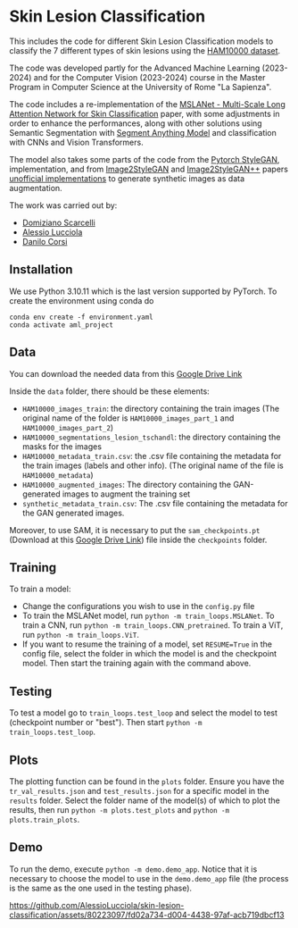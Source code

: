# Skin Lesion Classification

This includes the code for different Skin Lesion Classification models to classify the 7 different types of skin lesions using the [HAM10000 dataset](https://dataverse.harvard.edu/dataset.xhtml?persistentId=doi:10.7910/DVN/DBW86T).

The code was developed partly for the Advanced Machine Learning (2023-2024) and for the Computer Vision (2023-2024) course in the Master Program in Computer Science at the University of Rome "La Sapienza".

The code includes a re-implementation of the [MSLANet - Multi-Scale Long Attention Network for Skin Classification](https://link.springer.com/article/10.1007/s10489-022-03320-x) paper, with some adjustments in order to enhance the performances, along with other solutions using Semantic Segmentation with [Segment Anything Model](https://github.com/facebookresearch/segment-anything) and classification with CNNs and Vision Transformers.

The model also takes some parts of the code from the [Pytorch StyleGAN](https://github.com/huangzh13/StyleGAN.pytorch), implementation, and from [Image2StyleGAN](https://arxiv.org/abs/1904.03189) and [Image2StyleGAN++](https://arxiv.org/abs/1911.11544) papers [unofficial implementations](https://github.com/Jerry2398/Image2StyleGAN-and-Image2StyleGAN-) to generate synthetic images as data augmentation.

The work was carried out by:

- [Domiziano Scarcelli](https://github.com/DomizianoScarcelli)
- [Alessio Lucciola](https://github.com/AlessioLucciola)
- [Danilo Corsi](https://github.com/CorsiDanilo)


## Installation

We use Python 3.10.11 which is the last version supported by PyTorch. To create the environment using conda do

```
conda env create -f environment.yaml
conda activate aml_project
```

## Data

You can download the needed data from this [Google Drive Link](https://drive.google.com/file/d/1vp5x1qXbAubh3p213JC2CwMXYZ7vXdLK/view?usp=drive_link)

Inside the `data` folder, there should be these elements:

-   `HAM10000_images_train`: the directory containing the train images (The original name of the folder is `HAM10000_images_part_1` and `HAM10000_images_part_2`)
-   `HAM10000_segmentations_lesion_tschandl`: the directory containing the masks for the images
-   `HAM10000_metadata_train.csv`: the .csv file containing the metadata for the train images (labels and other info). (The original name of the file is `HAM10000_metadata`)
-   `HAM10000_augmented_images`: The directory containing the GAN-generated images to augment the training set
-   `synthetic_metadata_train.csv`: The .csv file containing the metadata for the GAN generated images.

Moreover, to use SAM, it is necessary to put the `sam_checkpoints.pt` (Download at this [Google Drive Link](https://drive.google.com/file/d/13X_oZo3apJprOS2VTVFND1tfr5TpQJQh/view?usp=drive_link)) file inside the `checkpoints` folder.

## Training
To train a model:
-   Change the configurations you wish to use in the `config.py` file
-   To train the MSLANet model, run `python -m train_loops.MSLANet`. To train a CNN, run `python -m train_loops.CNN_pretrained`. To train a ViT, run `python -m train_loops.ViT`.
-   If you want to resume the training of a model, set `RESUME=True` in the config file, select the folder in which the model is and the checkpoint model. Then start the training again with the command above.

## Testing
To test a model go to `train_loops.test_loop` and select the model to test (checkpoint number or "best"). Then start `python -m train_loops.test_loop`.

## Plots
The plotting function can be found in the `plots` folder. Ensure you have the `tr_val_results.json` and `test_results.json` for a specific model in the `results` folder.
Select the folder name of the model(s) of which to plot the results, then run `python -m plots.test_plots` and `python -m plots.train_plots`.

## Demo
To run the demo, execute `python -m demo.demo_app`. Notice that it is necessary to choose the model to use in the `demo.demo_app` file (the process is the same as the one used in the testing phase).

https://github.com/AlessioLucciola/skin-lesion-classification/assets/80223097/fd02a734-d004-4438-97af-acb719dbcf13



